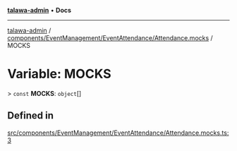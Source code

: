 [**talawa-admin**](../../../../../README.md) • **Docs**

***

[talawa-admin](../../../../../modules.md) / [components/EventManagement/EventAttendance/Attendance.mocks](../README.md) / MOCKS

# Variable: MOCKS

\> `const` **MOCKS**: `object`[]

## Defined in

[src/components/EventManagement/EventAttendance/Attendance.mocks.ts:3](https://github.com/PalisadoesFoundation/talawa-admin/blob/b465221425f3dcc638f77fbf5f1ccedb8e0dd082/src/components/EventManagement/EventAttendance/Attendance.mocks.ts#L3)
